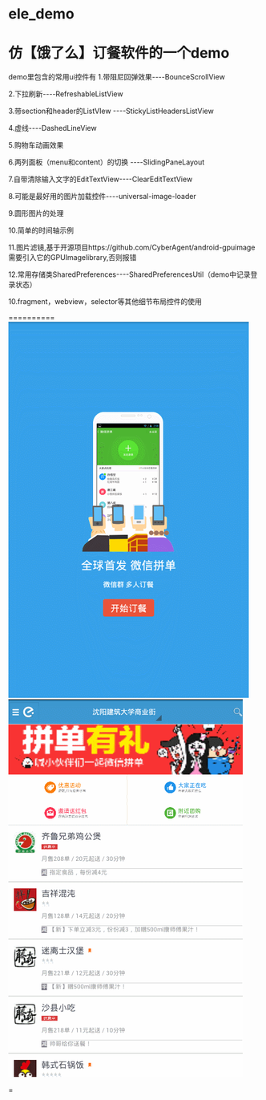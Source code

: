 ele_demo
========

仿【饿了么】订餐软件的一个demo
==========
 demo里包含的常用ui控件有
1.带阻尼回弹效果----BounceScrollView

2.下拉刷新----RefreshableListView

3.带section和header的ListVIew ----StickyListHeadersListView

4.虚线----DashedLineView

5.购物车动画效果

6.两列面板（menu和content）的切换 ----SlidingPaneLayout

7.自带清除输入文字的EditTextView----ClearEditTextView

8.可能是最好用的图片加载控件----universal-image-loader

9.圆形图片的处理

10.简单的时间轴示例

11.图片滤镜,基于开源项目https://github.com/CyberAgent/android-gpuimage 需要引入它的GPUImagelibrary,否则报错

12.常用存储类SharedPreferences----SharedPreferencesUtil（demo中记录登录状态）

10.fragment，webview，selector等其他细节布局控件的使用

==========
 ![image](https://github.com/guxun12/file_temp/blob/master/ele_demo/homeShow.gif)
 ![image](https://github.com/guxun12/file_temp/blob/master/ele_demo/restaurantShow.gif)
 
=

